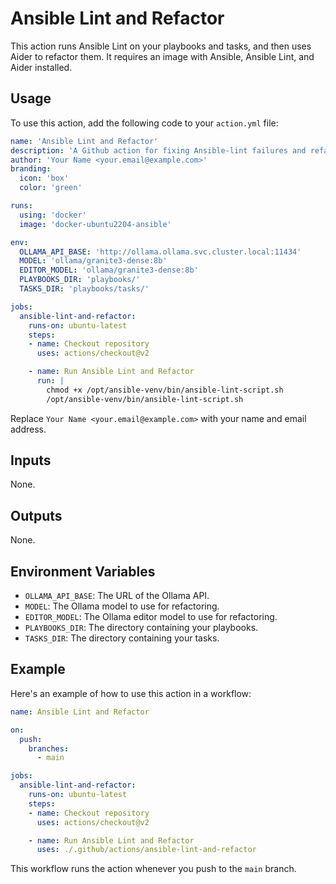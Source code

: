 # Ansible Lint and Refactor

This action runs Ansible Lint on your playbooks and tasks, and then uses Aider to refactor them. It requires an image with Ansible, Ansible Lint, and Aider installed.

## Usage

To use this action, add the following code to your `action.yml` file:

```yaml
name: 'Ansible Lint and Refactor'
description: 'A Github action for fixing Ansible-lint failures and refactoring Ansible playbooks and tasks.'
author: 'Your Name <your.email@example.com>'
branding:
  icon: 'box'
  color: 'green'

runs:
  using: 'docker'
  image: 'docker-ubuntu2204-ansible'

env:
  OLLAMA_API_BASE: 'http://ollama.ollama.svc.cluster.local:11434'
  MODEL: 'ollama/granite3-dense:8b'
  EDITOR_MODEL: 'ollama/granite3-dense:8b'
  PLAYBOOKS_DIR: 'playbooks/'
  TASKS_DIR: 'playbooks/tasks/'

jobs:
  ansible-lint-and-refactor:
    runs-on: ubuntu-latest
    steps:
    - name: Checkout repository
      uses: actions/checkout@v2

    - name: Run Ansible Lint and Refactor
      run: |
        chmod +x /opt/ansible-venv/bin/ansible-lint-script.sh
        /opt/ansible-venv/bin/ansible-lint-script.sh
```

Replace `Your Name <your.email@example.com>` with your name and email address.

## Inputs

None.

## Outputs

None.

## Environment Variables

- `OLLAMA_API_BASE`: The URL of the Ollama API.
- `MODEL`: The Ollama model to use for refactoring.
- `EDITOR_MODEL`: The Ollama editor model to use for refactoring.
- `PLAYBOOKS_DIR`: The directory containing your playbooks.
- `TASKS_DIR`: The directory containing your tasks.

## Example

Here's an example of how to use this action in a workflow:

```yaml
name: Ansible Lint and Refactor

on:
  push:
    branches:
      - main

jobs:
  ansible-lint-and-refactor:
    runs-on: ubuntu-latest
    steps:
    - name: Checkout repository
      uses: actions/checkout@v2

    - name: Run Ansible Lint and Refactor
      uses: ./.github/actions/ansible-lint-and-refactor
```

This workflow runs the action whenever you push to the `main` branch.
